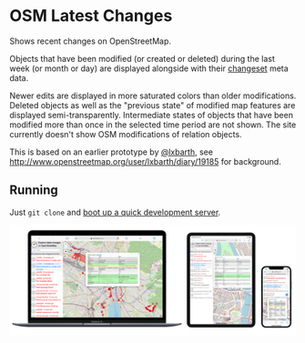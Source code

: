 # OSM Latest Changes

Shows recent changes on OpenStreetMap.

Objects that have been modified (or created or deleted) during the last week (or month or day) are displayed alongside with their [changeset](https://wiki.openstreetmap.org/wiki/Changeset) meta data.

Newer edits are displayed in more saturated colors than older modifications. Deleted objects as well as the "previous state" of modified map features are displayed semi-transparently. Intermediate states of objects that have been modified more than once in the selected time period are not shown. The site currently doesn't show OSM modifications of relation objects.

This is based on an earlier prototype by [@lxbarth](https://github.com/lxbarth), see http://www.openstreetmap.org/user/lxbarth/diary/19185 for background.

## Running

Just `git clone` and [boot up a quick development server](https://gist.github.com/tmcw/4989751).

![Picture of App][screenshot]

[screenshot]: img/multi-devices.png "Picture of the App"